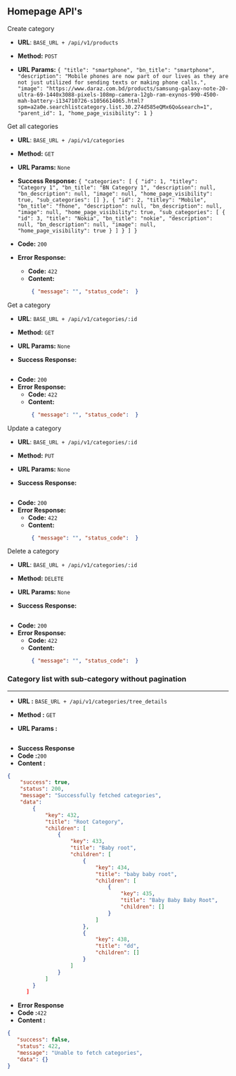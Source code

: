 **Homepage API's**
----
Create category

* **URL**: ``BASE_URL + /api/v1/products``

* **Method:** `POST`

*  **URL Params:**
   `{ "title": "smartphone",
      "bn_title": "smartphone",
      "description": "Mobile phones are now part of our lives as they are not just utilized for sending texts or making phone calls.",
      "image": "https://www.daraz.com.bd/products/samsung-galaxy-note-20-ultra-69-1440x3088-pixels-108mp-camera-12gb-ram-exynos-990-4500-mah-battery-i134710726-s1056614065.html?spm=a2a0e.searchlistcategory.list.30.274d585eQMx6Qo&search=1",
      "parent_id": 1,
      "home_page_visibility": 1
   }`

Get all categories

* **URL**: ``BASE_URL + /api/v1/categories``

* **Method:** `GET`

*  **URL Params:** `None`

* **Success Response:**
`{
  "categories": [
    {
      "id": 1,
      "titley": "Category 1",
      "bn_title": "BN Category 1",
      "description": null,
      "bn_description": null,
      "image": null,
      "home_page_visibility": true,
      "sub_categories": []
    },
    {
      "id": 2,
      "titley": "Mobile",
      "bn_title": "fhone",
      "description": null,
      "bn_description": null,
      "image": null,
      "home_page_visibility": true,
      "sub_categories": [
        {
          "id": 3,
          "title": "Nokia",
          "bn_title": "nokie",
          "description": null,
          "bn_description": null,
          "image": null,
          "home_page_visibility": true
        }
      ]
    }
  ]
}`

* **Code:** `200`
* **Error Response:**
    * **Code:** `422`
    * **Content:**
         ```json 
          { "message": "", "status_code":  }
         ```

Get a category

* **URL**: ``BASE_URL + /api/v1/categories/:id``

* **Method:** `GET`

*  **URL Params:** `None`

* **Success Response:**
 ```json
```

* **Code:** `200`
* **Error Response:**
    * **Code:** `422`
    * **Content:**
         ```json 
          { "message": "", "status_code":  }
         ```
Update a category

* **URL**: ``BASE_URL + /api/v1/categories/:id``

* **Method:** `PUT`

*  **URL Params:** `None`

* **Success Response:**
 ```json
```

* **Code:** `200`
* **Error Response:**
    * **Code:** `422`
    * **Content:**
         ```json 
          { "message": "", "status_code":  }
         ```
    
Delete a category

* **URL**: ``BASE_URL + /api/v1/categories/:id``

* **Method:** `DELETE`

*  **URL Params:** `None`

* **Success Response:**
 ```json
```

* **Code:** `200`
* **Error Response:**
    * **Code:** `422`
    * **Content:**
         ```json 
          { "message": "", "status_code":  }
         ```

### Category list with sub-category without pagination
___

* **URL :** `BASE_URL + /api/v1/categories/tree_details`

* **Method :** `GET`

* **URL Params :**

```json
```
* **Success Response**
 * **Code :**`200`
 * **Content :**
```json
{
    "success": true,
    "status": 200,
    "message": "Successfully fetched categories",
    "data":
        {
            "key": 432,
            "title": "Root Category",
            "children": [
                {
                    "key": 433,
                    "title": "Baby root",
                    "children": [
                        {
                            "key": 434,
                            "title": "baby baby root",
                            "children": [
                                {
                                    "key": 435,
                                    "title": "Baby Baby Baby Root",
                                    "children": []
                                }
                            ]
                        },
                        {
                            "key": 438,
                            "title": "dd",
                            "children": []
                        }
                    ]
                }
            ]
        }
      ]
```
* **Error Response**
 * **Code :**`422`
 * **Content :**
```json
{
   "success": false,
   "status": 422,
   "message": "Unable to fetch categories",
   "data": {}
}
```
